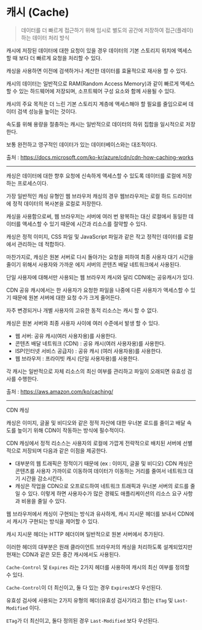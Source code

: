 # 캐시 (Cache)

> 데이터를 더 빠르게 접근하기 위해 임시로 별도의 공간에 저장하여 접근(플레이) 하는 데이터 처리 방식



캐시에 저장된 데이터에 대한 요청이 있을 경우 데이터의 기본 스토리지 위치에 엑세스할 때 보다 더 빠르게 요청을 처리할 수 있다.

캐싱을 사용하면 이전에 검색하거나 계산한 데이터를 효율적으로 재사용 할 수 있다.



캐시의 데이터는 일반적으로 RAM(Random Access Memory)과 같이 빠르게 액세스 할 수 있는 하드웨어에 저장되며, 소프트웨어 구성 요소와 함께 사용될 수 있다.

캐시의 주요 목적은 더 느린 기본 스토리지 계층에 액세스해야 할 필요를 줄임으로써 데이터 검색 성능을 높이는 것이다.



속도를 위해 용량을 절충하는 캐시는 일반적으로 데이터의 하위 집합을 일시적으로 저장한다.

보통 완전하고 영구적인 데이터가 있는 데이터베이스와는 대조적이다.



출처 : https://docs.microsoft.com/ko-kr/azure/cdn/cdn-how-caching-works

---



캐싱은 데이터에 대한 향후 요청에 신속하게 액세스할 수 있도록 데이터를 로컬에 저장하는 프로세스이다. 

가장 일반적인 캐싱 유형인 웹 브라우저 캐싱의 경우 웹브라우저는 로컬 하드 드라이브에 정적 데이터의 복사본을 로컬로 저장한다.

캐싱을 사용함으로써, 웹 브라우저는 서버에 여러 번 왕복하는 대신 로컬에서 동일한 데이터를 액세스할 수 있기 때문에 시간과 리소스를 절약할 수 있다.

캐싱은 정적 이미지, CSS 파일 및 JavaScript 파일과 같은 작고 정적인 데이터를 로컬에서 관리하는 데 적합하다.



마찬가지로, 캐싱은 원본 서버로 다시 돌아가는 요청을 피하여 최종 사용자 대기 시간을 줄이기 위해서 사용자와 가까운 에지 서버의 콘텐츠 배달 네트워크에서 사용된다.

단일 사용자에 대해서만 사용되는 웹 브라우저 캐시와 달리 CDN에는 공유캐시가 있다.

CDN 공유 캐시에서는 한 사용자가 요청한 파일을 나중에 다른 사용자가 액세스할 수 있기 때문에 원본 서버에 대한 요청 수가 크게 줄어든다.



자주 변경되거나 개별 사용자의 고유한 동적 리소스는 캐시 할 수 없다. 



캐싱은 원본 서버와 최종 사용자 사이에 여러 수준에서 발생 할 수 있다.

- 웹 서버: 공유 캐시(여러 사용자용)를 사용한다.
- 콘텐츠 배달 네트워크 (CDN) : 공유 캐시(여러 사용자용)를 사용한다.
- ISP(인터넷 서비스 공급자) : 공유 캐시 (여러 사용자용)를 사용한다.
- 웹 브라우저 : 프라이빗 캐시 (단일 사용자용)를 사용한다.

각 캐시는 일반적으로 자체 리소스의 최신 여부를 관리하고 파일이 오래되면 유효성 검사를 수행한다.



출처 : https://aws.amazon.com/ko/caching/

----

CDN 캐싱



캐싱은 이미지, 글꼴 및 비디오와 같은 정적 자산에 대한 우너본 로드를 줄이고 배달 속도를 높이기 위해 CDN이 작동하는 방식에 필수적이다.

CDN 캐싱에서 정적 리소스는 사용자의 로컬에 가깝게 전략적으로 배치된 서버에 선별적으로 저장되며 다음과 같은 이점을 제공한다.

- 대부분의 웹 트래픽은 정적이기 때문에  (ex : 이미지, 글꼴 및 비디오) CDN 캐싱은 콘텐츠를 사용자 가까이로 이동하여 데이터가 이동하는 거리를 줄여서 네트워크 대기 시간을 감소시킨다.
- 캐싱은 작업을 CDN으로 오프로드하여 네트워크 트래픽과 우너본 서버의 로드를 줄일 수 있다. 이렇게 하면 사용자수가 많은 경웨도 애플리케이션의 리소스 요구 사항과 비용을 줄일 수 있다.

웹 브라우저에서 캐싱이 구현되는 방식과 유사하게, 캐시 지시문 헤더를 보내서 CDN에서 캐시가 구현되는 방식을 제어할 수 있다.

캐시 지시문 헤더는 HTTP 헤더이며 일반적으로 원본 서버에서 추가된다.

이러한 헤더의 대부분은 원래 클라이언트 브라우저의 캐싱을 처리하도록 설계되었지만 현재는 CDN과 같은 모든 중간 캐시에서도 사용된다.



`Cache-Control` 및 `Expires` 라는 2가지 헤더를 사용하여 캐시의 최신 여부를 정의할 수 있다.

`Cache-Control`이 더 최신이고, 둘 다 있는 경우 `Expires`보다 우선된다.

유효성 검사에 사용되는 2가지 유형의 헤더(유효성 검사기라고 함)는 `ETag` 및 `Last-Modified` 이다.

`ETag`가 더 최신이고, 둘다 정의된 경우 `Last-Modified` 보다 우선된다. 



